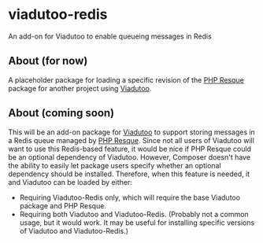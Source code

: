 viadutoo-redis
==============

An add-on for Viadutoo to enable queueing messages in Redis

## About (for now)
A placeholder package for loading a specific revision of the [PHP Resque](/chrisboulton/php-resque) package 
for another project using [Viadutoo](/tl-its-umich-edu/viadutoo).

## About (coming soon)
This will be an add-on package for [Viadutoo](/tl-its-umich-edu/viadutoo) to support storing messages in 
a Redis queue managed by [PHP Resque](/chrisboulton/php-resque).  Since not all users of Viadutoo will want 
to use this Redis-based feature, it would be nice if PHP Resque could be an optional dependency of Viadutoo. 
However, Composer doesn't have the ability to easily let package users specify whether an optional dependency 
should be installed.  Therefore, when this feature is needed, it and Viadutoo can be loaded by either:

* Requiring Viadutoo-Redis only, which will require the base Viadutoo package and PHP Resque.
* Requiring both Viadutoo and Viadutoo-Redis.  (Probably not a common usage, but it would work.  It may be
  useful for installing specific versions of Viadutoo and Viadutoo-Redis.)

